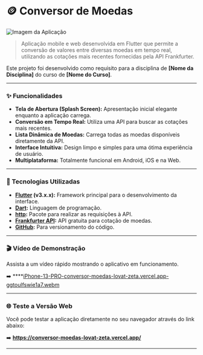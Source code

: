 # 🪙 Conversor de Moedas

![Imagem da Aplicação](https://placehold.co/600x300/ffb300/ffffff?text=Conversor+de+Moedas&font=sans)

> Aplicação mobile e web desenvolvida em Flutter que permite a conversão de valores entre diversas moedas em tempo real, utilizando as cotações mais recentes fornecidas pela API Frankfurter.

Este projeto foi desenvolvido como requisito para a disciplina de **[Nome da Disciplina]** do curso de **[Nome do Curso]**.

---

### ✨ Funcionalidades

* **Tela de Abertura (Splash Screen):** Apresentação inicial elegante enquanto a aplicação carrega.
* **Conversão em Tempo Real:** Utiliza uma API para buscar as cotações mais recentes.
* **Lista Dinâmica de Moedas:** Carrega todas as moedas disponíveis diretamente da API.
* **Interface Intuitiva:** Design limpo e simples para uma ótima experiência de usuário.
* **Multiplataforma:** Totalmente funcional em Android, iOS e na Web.

---

### 🚀 Tecnologias Utilizadas

* **[Flutter](https://flutter.dev/) (v3.x.x):** Framework principal para o desenvolvimento da interface.
* **[Dart](https://dart.dev/):** Linguagem de programação.
* **[http](https://pub.dev/packages/http):** Pacote para realizar as requisições à API.
* **[Frankfurter API](https://www.frankfurter.app/docs/):** API gratuita para cotação de moedas.
* **[GitHub](https://github.com):** Para versionamento do código.
  
---

### 🎬 Vídeo de Demonstração

Assista a um vídeo rápido mostrando o aplicativo em funcionamento.

➡️ ****[iPhone-13-PRO-conversor-moedas-lovat-zeta.vercel.app-ggtoulfswie1a7.webm](https://github.com/user-attachments/assets/32e1e789-63bf-4dbc-8299-e9153a95f466)


---

### 🌐 Teste a Versão Web

Você pode testar a aplicação diretamente no seu navegador através do link abaixo:

➡️ **https://conversor-moedas-lovat-zeta.vercel.app/**

---

